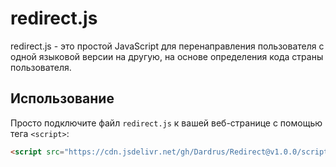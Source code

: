 # redirect.js

redirect.js - это простой JavaScript для перенаправления пользователя с одной языковой версии на другую, на основе определения кода страны пользователя.

## Использование

Просто подключите файл `redirect.js` к вашей веб-странице с помощью тега `<script>`:

```html
<script src="https://cdn.jsdelivr.net/gh/Dardrus/Redirect@v1.0.0/script.js"></script>
